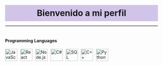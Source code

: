 <div style="background-color: #D1C4E9; padding: 10px; text-align: center;">
  <h1 style="margin: 0;">Bienvenido a mi perfil</h1>
</div>
<hr style="border: 1px solid #D1C4E9;">
<h1 Hi there, I'm Araceli Alvarado 👋>

#### Programming Languages

<div style="display: flex; flex-wrap: wrap; gap: 10px; align-items: center;">
  <img src="https://img.icons8.com/color/48/000000/javascript.png" alt="JavaScript" width="40"/>
  <img src="https://img.icons8.com/color/48/000000/react-native.png" alt="React" width="40"/>
  <img src="https://img.icons8.com/color/48/000000/nodejs.png" alt="Node.js" width="40"/>
  <img src="https://img.icons8.com/color/48/000000/c-sharp-logo.png" alt="C#" width="40"/>
  <img src="https://img.icons8.com/color/48/000000/sql.png" alt="SQL" width="40"/>
  <img src="https://img.icons8.com/color/48/000000/c-plus-plus-logo.png" alt="C++" width="40"/>
  <img src="https://img.icons8.com/color/48/000000/python.png" alt="Python" width="40"/>
</div>
